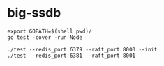 # big-ssdb

```
export GOPATH=$(shell pwd)/
go test -cover -run Node
```

```
./test --redis_port 6379 --raft_port 8000 --init
./test --redis_port 6381 --raft_port 8001
```
